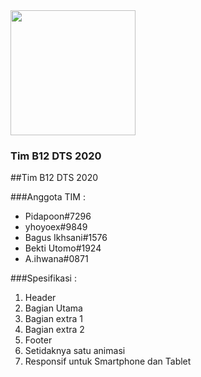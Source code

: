
<img src="https://digitalent.kominfo.go.id/assets/@images/logo.png" width="200">
</p>
   <h3>Tim B12 DTS 2020</h3>
   
##Tim B12 DTS 2020

###Anggota TIM :
- Pidapoon#7296
- yhoyoex#9849
- Bagus Ikhsani#1576
- Bekti Utomo#1924
- A.ihwana#0871

###Spesifikasi :
1. Header
2. Bagian Utama
3. Bagian extra 1
4. Bagian extra 2
5. Footer
6. Setidaknya satu animasi
7. Responsif untuk Smartphone dan Tablet
